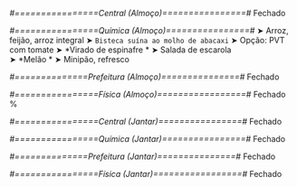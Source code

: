 
*#================Central (Almoço)================#*
Fechado

*#================Química (Almoço)================#*
➤ Arroz, feijão, arroz integral
➤ `Bisteca suína ao molho de abacaxi`
➤ Opção: PVT com tomate
➤ *Virado de espinafre *
➤ Salada de escarola    
➤ *Melão *
➤ Minipão, refresco

*#==============Prefeitura (Almoço)===============#*
Fechado

*#================Física (Almoço)=================#*
Fechado
%

*#================Central (Jantar)================#*
Fechado

*#================Química (Jantar)================#*
Fechado

*#==============Prefeitura (Jantar)===============#*
Fechado

*#================Física (Jantar)=================#*
Fechado
